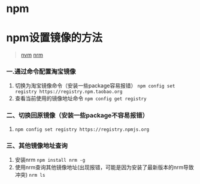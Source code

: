 # npm

# npm设置镜像的方法

> [nvm](https://github.com/nvm-sh/nvm) [nrm](https://github.com/Pana/nrm)

### 一.通过命令配置淘宝镜像

1. 切换为淘宝镜像命令（安装一些package容易报错）
   `npm config set registry https://registry.npm.taobao.org`
2. 查看当前使用的镜像地址命令
   `npm config get registry`

### 二、切换回原镜像（安装一些package不容易报错）

1. `npm config set registry https://registry.npmjs.org`

### 三、其他镜像地址查询

1. 安装nrm
   `npm install nrm -g`
2. 使用nrm查询其他镜像地址(出现报错，可能是因为安装了最新版本的nrm导致冲突)
   `nrm ls`
